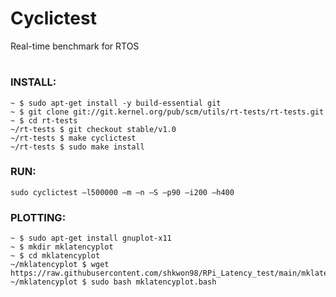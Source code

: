 # Cyclictest
Real-time benchmark for RTOS

#
### INSTALL:

    ~ $ sudo apt-get install -y build-essential git
    ~ $ git clone git://git.kernel.org/pub/scm/utils/rt-tests/rt-tests.git
    ~ $ cd rt-tests
    ~/rt-tests $ git checkout stable/v1.0
    ~/rt-tests $ make cyclictest
    ~/rt-tests $ sudo make install
    
### RUN:

    sudo cyclictest –l500000 –m –n –S –p90 –i200 –h400
    
### PLOTTING:
    
    ~ $ sudo apt-get install gnuplot-x11
    ~ $ mkdir mklatencyplot
    ~ $ cd mklatencyplot
    ~/mklatencyplot $ wget https://raw.githubusercontent.com/shkwon98/RPi_Latency_test/main/mklatencyplot.bash
    ~/mklatencyplot $ sudo bash mklatencyplot.bash
